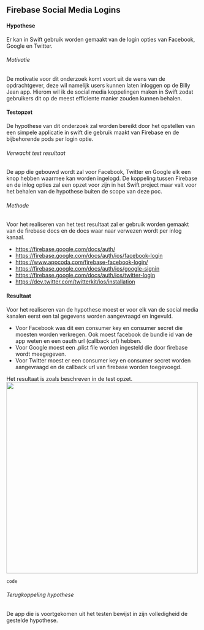 Firebase Social Media Logins
----------------
#### Hypothese 
Er kan in Swift gebruik worden gemaakt van de login opties van Facebook, Google en Twitter.

###### Motivatie
De motivatie voor dit onderzoek komt voort uit de wens van de opdrachtgever, deze wil namelijk  users kunnen laten inloggen op de Billy Jean app. Hierom wil ik de social media koppelingen maken in Swift zodat gebruikers dit op de meest efficiente manier zouden kunnen behalen.

#### Testopzet
De hypothese van dit onderzoek zal worden bereikt door het opstellen van een simpele applicatie in swift die gebruik maakt van Firebase en de bijbehorende pods per login optie.

###### Verwacht test resultaat
De app die gebouwd wordt zal voor Facebook, Twitter en Google elk een knop hebben waarmee kan worden ingelogd. De koppeling tussen Firebase en de inlog opties zal een opzet voor zijn in het Swift project maar valt voor het behalen van de hypothese buiten de scope van deze poc.

###### Methode
Voor het realiseren van het test resultaat zal er gebruik worden gemaakt van de firebase docs en de docs waar naar verwezen wordt per inlog kanaal.
* https://firebase.google.com/docs/auth/
* https://firebase.google.com/docs/auth/ios/facebook-login
* https://www.appcoda.com/firebase-facebook-login/
* https://firebase.google.com/docs/auth/ios/google-signin
* https://firebase.google.com/docs/auth/ios/twitter-login
* https://dev.twitter.com/twitterkit/ios/installation

#### Resultaat
Voor het realiseren van de hypothese moest er voor elk van de social media kanalen eerst een tal gegevens worden aangevraagd en ingevuld.
* Voor Facebook was dit een consumer key en consumer secret die moesten worden verkregen. Ook moest facebook de bundle id van de app weten en een oauth url (callback url) hebben.
* Voor Google moest een .plist file worden ingesteld die door firebase wordt meegegeven.
* Voor Twitter moest er een consumer key en consumer secret worden aangevraagd en de callback url van firebase worden toegevoegd.

Het resultaat is zoals beschreven in de test opzet.
<br><img src="https://i.imgur.com/ZRgnego.png" width="500" height="500"><br>


```
code
```


###### Terugkoppeling hypothese
De app die is voortgekomen uit het testen bewijst in zijn volledigheid de gestelde hypothese.
